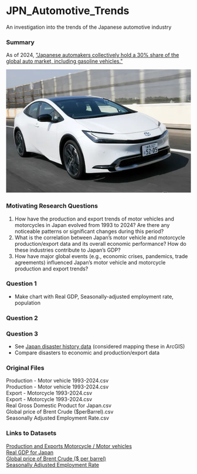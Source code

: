 # JPN_Automotive_Trends
An investigation into the trends of the Japanese automotive industry

### Summary

As of 2024, ["Japanese automakers collectively hold a 30% share of the global auto market, including gasoline vehicles."](https://japannews.yomiuri.co.jp/business/economy/20240520-186976/) 

![Prius](Images/Prius.jpg)

### Motivating Research Questions
1. How have the production and export trends of motor vehicles and motorcycles in Japan evolved from 1993 to 2024? Are there any noticeable patterns or significant changes during this period?
2. What is the correlation between Japan’s motor vehicle and motorcycle production/export data and its overall economic performance? How do these industries contribute to Japan’s GDP?
3. How have major global events (e.g., economic crises, pandemics, trade agreements) influenced Japan’s motor vehicle and motorcycle production and export trends?

### Question 1
- Make chart with Real GDP, Seasonally-adjusted employment rate, population
### Question 2
### Question 3
- See [Japan disaster history data](https://www.worlddata.info/asia/japan/volcanoes.php) (considered mapping these in ArcGIS)
- Compare disasters to economic and production/export data

### Original Files
Production - Motor vehicle 1993-2024.csv<br>
Production - Motor vehicle 1993-2024.csv<br>
Export - Motorcycle 1993-2024.csv<br>
Export - Motorcycle 1993-2024.csv<br>
Real Gross Domestic Product for Japan.csv<br>
Global price of Brent Crude ($perBarrel).csv<br>
Seasonally Adjusted Employment Rate.csv<br>

### Links to Datasets

[Production and Exports Motorcycle / Motor vehicles](https://jamaserv.jama.or.jp/newdb/eng/index.html)<br>
[Real GDP for Japan](https://fred.stlouisfed.org/series/JPNRGDPEXP#0)<br>
[Global price of Brent Crude ($ per barrel)](https://fred.stlouisfed.org/series/POILBREUSDM)<br>
[Seasonally Adjusted Employment Rate](https://fred.stlouisfed.org/series/LREM64TTJPM156S)<br>


